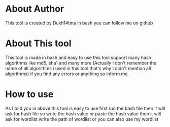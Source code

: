 # About Author 
This tool is created by Dukh14tma in bash
you can follow me on github

# About This tool
This tool is made in bash and easy to use
this tool support many hash algorithms like md5, sha1 and many more (Actually I don't remember the name of all algorithms i used in this tool that's why I didn't mention all algorithms) if you find any errors or anything so inform me

# How to use
As I told you in above this tool is easy to use
first run the bash file
then it will ask for hash file so write the hash value or paste the hash value
then it will ask for wordlist write the path of wordlist or you can also use my wordlist
